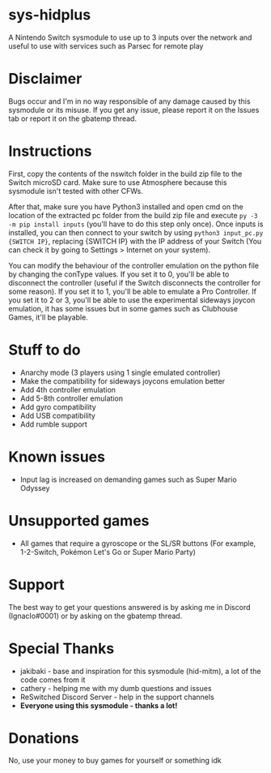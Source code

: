 # sys-hidplus
A Nintendo Switch sysmodule to use up to 3 inputs over the network and useful to use with services such as Parsec for remote play


# Disclaimer
Bugs occur and I'm in no way responsible of any damage caused by this sysmodule or its misuse. If you get any issue, please report it on the Issues tab or report it on the gbatemp thread.


# Instructions
First, copy the contents of the nswitch folder in the build zip file to the Switch microSD card. Make sure to use Atmosphere because this sysmodule isn't tested with other CFWs.

After that, make sure you have Python3 installed and open cmd on the location of the extracted pc folder from the build zip file and execute `py -3 -m pip install inputs` (you'll have to do this step only once). Once inputs is installed, you can then connect to your switch by using `python3 input_pc.py {SWITCH IP}`, replacing {SWITCH IP} with the IP address of your Switch (You can check it by going to Settings > Internet on your system).

You can modify the behaviour of the controller emulation on the python file by changing the conType values. If you set it to 0, you'll be able to disconnect the controller (useful if the Switch disconnects the controller for some reason). If you set it to 1, you'll be able to emulate a Pro Controller. If you set it to 2 or 3, you'll be able to use the experimental sideways joycon emulation, it has some issues but in some games such as Clubhouse Games, it'll be playable.


# Stuff to do
* Anarchy mode (3 players using 1 single emulated controller)
* Make the compatibility for sideways joycons emulation better
* Add 4th controller emulation
* Add 5-8th controller emulation
* Add gyro compatibility
* Add USB compatibility
* Add rumble support


# Known issues
* Input lag is increased on demanding games such as Super Mario Odyssey


# Unsupported games
* All games that require a gyroscope or the SL/SR buttons (For example, 1-2-Switch, Pokémon Let's Go or Super Mario Party)


# Support
The best way to get your questions answered is by asking me in Discord (IgnacIo#0001) or by asking on the gbatemp thread.


# Special Thanks
* jakibaki - base and inspiration for this sysmodule (hid-mitm), a lot of the code comes from it
* cathery - helping me with my dumb questions and issues
* ReSwitched Discord Server - help in the support channels
* **Everyone using this sysmodule - thanks a lot!**


# Donations
No, use your money to buy games for yourself or something idk
